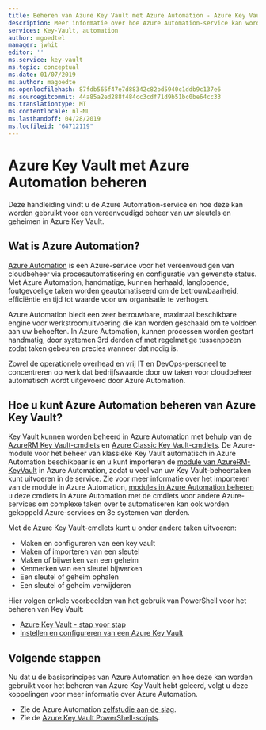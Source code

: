 ```yaml
---
title: Beheren van Azure Key Vault met Azure Automation - Azure Key Vault | Microsoft Docs
description: Meer informatie over hoe Azure Automation-service kan worden gebruikt voor het beheren van Azure Key Vault.
services: Key-Vault, automation
author: mgoedtel
manager: jwhit
editor: ''
ms.service: key-vault
ms.topic: conceptual
ms.date: 01/07/2019
ms.author: magoedte
ms.openlocfilehash: 87fdb565f47e7d88342c82bd5940c1ddb9c137e6
ms.sourcegitcommit: 44a85a2ed288f484cc3cdf71d9b51bc0be64cc33
ms.translationtype: MT
ms.contentlocale: nl-NL
ms.lasthandoff: 04/28/2019
ms.locfileid: "64712119"
---
```

# <a name="managing-azure-key-vault-using-azure-automation"></a>Azure Key Vault met Azure Automation beheren

Deze handleiding vindt u de Azure Automation-service en hoe deze kan worden gebruikt voor een vereenvoudigd beheer van uw sleutels en geheimen in Azure Key Vault.

## <a name="what-is-azure-automation"></a>Wat is Azure Automation?

[Azure Automation](../automation/automation-intro.md) is een Azure-service voor het vereenvoudigen van cloudbeheer via procesautomatisering en configuratie van gewenste status. Met Azure Automation, handmatige, kunnen herhaald, langlopende, foutgevoelige taken worden geautomatiseerd om de betrouwbaarheid, efficiëntie en tijd tot waarde voor uw organisatie te verhogen.

Azure Automation biedt een zeer betrouwbare, maximaal beschikbare engine voor werkstroomuitvoering die kan worden geschaald om te voldoen aan uw behoeften. In Azure Automation, kunnen processen worden gestart handmatig, door systemen 3rd derden of met regelmatige tussenpozen zodat taken gebeuren precies wanneer dat nodig is.

Zowel de operationele overhead en vrij IT en DevOps-personeel te concentreren op werk dat bedrijfswaarde door uw taken voor cloudbeheer automatisch wordt uitgevoerd door Azure Automation.

## <a name="how-can-azure-automation-help-manage-azure-key-vault"></a>Hoe u kunt Azure Automation beheren van Azure Key Vault?

Key Vault kunnen worden beheerd in Azure Automation met behulp van de [AzureRM Key Vault-cmdlets](https://www.powershellgallery.com/packages/AzureRM.KeyVault/1.1.4) en [Azure Classic Key Vault-cmdlets](https://docs.microsoft.com/powershell/module/servicemanagement/azure). De Azure-module voor het beheer van klassieke Key Vault automatisch in Azure Automation beschikbaar is en u kunt importeren de [module van AzureRM-KeyVault](https://www.powershellgallery.com/packages/AzureRM.KeyVault/1.1.4) in Azure Automation, zodat u veel van uw Key Vault-beheertaken kunt uitvoeren in de service. Zie voor meer informatie over het importeren van de module in Azure Automation, [modules in Azure Automation beheren](../automation/shared-resources/modules.md) u deze cmdlets in Azure Automation met de cmdlets voor andere Azure-services om complexe taken over te automatiseren kan ook worden gekoppeld Azure-services en 3e systemen van derden.

Met de Azure Key Vault-cmdlets kunt u onder andere taken uitvoeren: 

* Maken en configureren van een key vault
* Maken of importeren van een sleutel
* Maken of bijwerken van een geheim
* Kenmerken van een sleutel bijwerken
* Een sleutel of geheim ophalen
* Een sleutel of geheim verwijderen

Hier volgen enkele voorbeelden van het gebruik van PowerShell voor het beheren van Key Vault:  

* [Azure Key Vault - stap voor stap](https://blogs.technet.microsoft.com/kv/2015/06/02/azure-key-vault-step-by-step)
* [Instellen en configureren van een Azure Key Vault](https://www.simple-talk.com/cloud/platform-as-a-service/setting-up-and-configuring-an-azure-key-vault)

## <a name="next-steps"></a>Volgende stappen

Nu dat u de basisprincipes van Azure Automation en hoe deze kan worden gebruikt voor het beheren van Azure Key Vault hebt geleerd, volgt u deze koppelingen voor meer informatie over Azure Automation.

* Zie de Azure Automation [zelfstudie aan de slag](../automation/automation-first-runbook-graphical.md).
* Zie de [Azure Key Vault PowerShell-scripts](https://gallery.technet.microsoft.com/scriptcenter/site/search?query=azure%20key%20vault&f%5B0%5D.Value=azure%20key%20vault&f%5B0%5D.Type=SearchText&ac=5).

